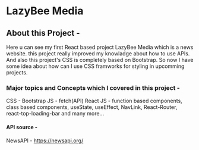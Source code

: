 # LazyBee Media


## About this Project -
Here u can see my first React based project LazyBee Media which is a news website. this project really improved my knowladge about how to use APIs.
And also this project's CSS is completely based on Bootstrap. So now I have some idea about how can I use CSS framworks for styling in upcomming projects.


### Major topics and Concepts which I covered in this project -
CSS - Bootstrap
JS - fetch(API)
React JS - function based components, class based components, useState, useEffect, NavLink, React-Router, react-top-loading-bar and many more...


#### API source -
NewsAPI - https://newsapi.org/
